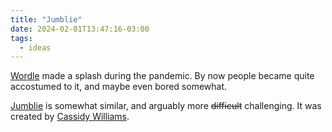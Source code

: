 ```yaml
---
title: "Jumblie"
date: 2024-02-01T13:47:16-03:00
tags:
  - ideas
---
```


[Wordle](https://www.nytimes.com/games/wordle/index.html) made a splash during
the pandemic. By now people became quite accostumed to it, and maybe even bored
somewhat.

<!--more-->

[Jumblie](https://jumblie.com/) is somewhat similar, and arguably more
~~difficult~~ challenging. It was created by [Cassidy Williams](https://cassidoo.co/).
